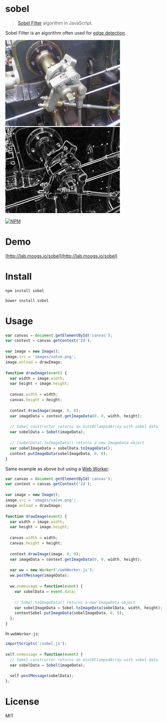 # sobel

> [Sobel Filter](https://en.wikipedia.org/wiki/Sobel_operator) algorithm in JavaScript.

Sobel Filter is an algorithm often used for [edge detection](https://en.wikipedia.org/wiki/Edge_detection).

<img src="./example/images/valve.png" width="360">
<img src="./example/images/valve-output.png" width="360">

[![NPM](https://nodei.co/npm/sobel.png)](https://nodei.co/npm/sobel)

# Demo

[http://lab.moogs.io/sobel](http://lab.moogs.io/sobel)

# Install

```bash
npm install sobel
```

```bash
bower install sobel
```

# Usage

```javascript
var canvas = document.getElementById('canvas');
var context = canvas.getContext('2d');

var image = new Image();
image.src = 'images/valve.png';
image.onload = drawImage;

function drawImage(event) {
  var width = image.width;
  var height = image.height;

  canvas.width = width;
  canvas.height = height;

  context.drawImage(image, 0, 0);
  var imageData = context.getImageData(0, 0, width, height);

  // Sobel constructor returns an Uint8ClampedArray with sobel data
  var sobelData = Sobel(imageData);

  // [sobelData].toImageData() returns a new ImageData object
  var sobelImageData = sobelData.toImageData();
  context.putImageData(sobelImageData, 0, 0);
}
```

Same example as above but using a [Web Worker](https://developer.mozilla.org/en-US/docs/Web/API/Web_Workers_API):

```javascript
var canvas = document.getElementById('canvas');
var context = canvas.getContext('2d');

var image = new Image();
image.src = 'images/valve.png';
image.onload = drawImage;

function drawImage(event) {
  var width = image.width;
  var height = image.height;

  canvas.width = width;
  canvas.height = height;

  context.drawImage(image, 0, 0);
  var imageData = context.getImageData(0, 0, width, height);

  var ww = new Worker('/webWorker.js');
  ww.postMessage(imageData);

  ww.onmessage = function(event) {
    var sobelData = event.data;

    // Sobel.toImageData() returns a new ImageData object
    var sobelImageData = Sobel.toImageData(sobelData, width, height);
    contextSobel.putImageData(sobelImageData, 0, 0);
  };
}
```

In `webWorker.js`:

```javascript
importScripts('/sobel.js');

self.onmessage = function(event) {
  // Sobel constructor returns an Uint8ClampedArray with sobel data
  var sobelData = Sobel(imageData);

  self.postMessage(sobelData);
};
```

# License

MIT
